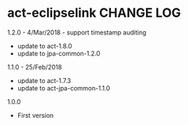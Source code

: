 # act-eclipselink CHANGE LOG

1.2.0 - 4/Mar/2018 - support timestamp auditing

* update to act-1.8.0
* update to jpa-common-1.2.0

1.1.0 - 25/Feb/2018

* update to act-1.7.3
* update to act-jpa-common-1.1.0


1.0.0

* First version
